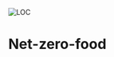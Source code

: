 ![LOC](https://img.shields.io/endpoint?url=https://raw.githubusercontent.com/GG10-GG10/Net-zero-food/main/docs/loc-badge.json)
# Net-zero-food